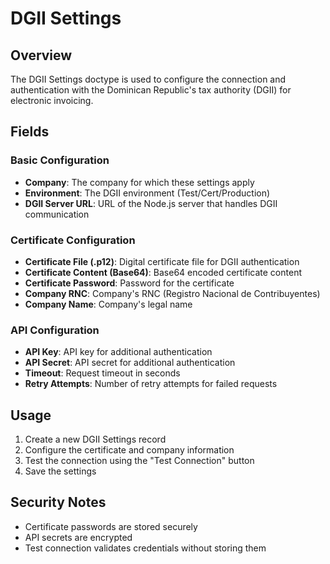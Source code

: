 # DGII Settings

## Overview

The DGII Settings doctype is used to configure the connection and authentication with the Dominican Republic's tax authority (DGII) for electronic invoicing.

## Fields

### Basic Configuration
- **Company**: The company for which these settings apply
- **Environment**: The DGII environment (Test/Cert/Production)
- **DGII Server URL**: URL of the Node.js server that handles DGII communication

### Certificate Configuration
- **Certificate File (.p12)**: Digital certificate file for DGII authentication
- **Certificate Content (Base64)**: Base64 encoded certificate content
- **Certificate Password**: Password for the certificate
- **Company RNC**: Company's RNC (Registro Nacional de Contribuyentes)
- **Company Name**: Company's legal name

### API Configuration
- **API Key**: API key for additional authentication
- **API Secret**: API secret for additional authentication
- **Timeout**: Request timeout in seconds
- **Retry Attempts**: Number of retry attempts for failed requests

## Usage

1. Create a new DGII Settings record
2. Configure the certificate and company information
3. Test the connection using the "Test Connection" button
4. Save the settings

## Security Notes

- Certificate passwords are stored securely
- API secrets are encrypted
- Test connection validates credentials without storing them
